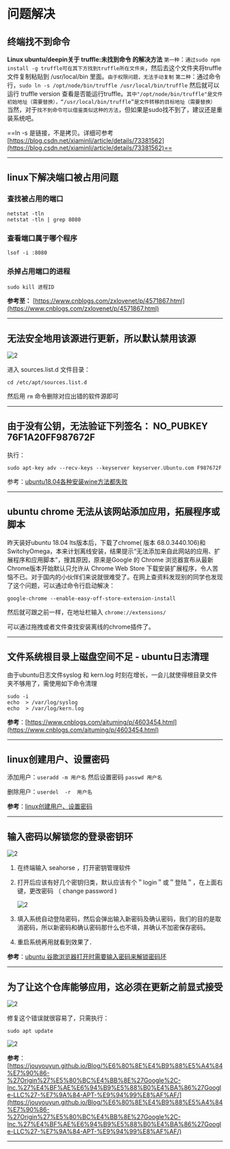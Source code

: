 # 问题解决

## 终端找不到命令

**Linux ubuntu/deepin关于 truffle:未找到命令 的解决方法**
`第一种`：`通过sudo npm install -g truffle可在其下方找到truffle所在文件夹`，然后去这个文件夹将truffle文件复制粘贴到 /usr/local/bin 里面。`由于权限问题，无法手动复制`
`第二种`：通过命令行，`sudo ln -s /opt/node/bin/truffle /usr/local/bin/truffle`
然后就可以运行 truffle version 查看是否能运行truffle。`其中"/opt/node/bin/truffle"是文件初始地址（需要替换），“/usr/local/bin/truffle”是文件转移的目标地址（需要替换）`
当然，对于`找不到命令可以借鉴类似这种的方法`，但如果是sudo找不到了，建议还是重装系统吧。

==ln -s 是链接，不是拷贝。详细可参考 [https://blog.csdn.net/xiaminli/article/details/73381562](https://blog.csdn.net/xiaminli/article/details/73381562)==

---

## linux下解决端口被占用问题

### 查找被占用的端口

```shell
netstat -tln
netstat -tln | grep 8080
```

### 查看端口属于哪个程序

```shell
lsof -i :8080
```

### 杀掉占用端口的进程

```shell
sudo kill 进程ID
```

**参考至：** [https://www.cnblogs.com/zxlovenet/p/4571867.html](https://www.cnblogs.com/zxlovenet/p/4571867.html)

---

## 无法安全地用该源进行更新，所以默认禁用该源

![2](https://img2018.cnblogs.com/blog/1358194/201809/1358194-20180928173035176-1984182824.png)

进入 sources.list.d 文件目录：

```shell
cd /etc/apt/sources.list.d
```

然后用 `rm` 命令删除对应出错的软件源即可

---

## 由于没有公钥，无法验证下列签名： NO_PUBKEY 76F1A20FF987672F

执行：

```shell
sudo apt-key adv --recv-keys --keyserver keyserver.Ubuntu.com F987672F
```

参考：[ubuntu18.04各种安装wine方法都失败](https://ask.csdn.net/questions/718212)

---

## ubuntu chrome 无法从该网站添加应用，拓展程序或脚本

昨天装好ubuntu 18.04 lts版本后，下载了chrome( 版本 68.0.3440.106)和SwitchyOmega，本来计划离线安装，结果提示“无法添加来自此网站的应用、扩展程序和应用脚本”，搜其原因，原来是Google 的 Chrome 浏览器宣布从最新Chrome版本开始默认只允许从 Chrome Web Store 下载安装扩展程序，令人苦恼不已。对于国内的小伙伴们来说就很难受了。在网上查资料发现别的同学也发现了这个问题，可以通过命令行启动解决：

```shell
google-chrome --enable-easy-off-store-extension-install
```

然后就可跟之前一样，在地址栏输入 `chrome://extensions/`

可以通过拖拽或者文件查找安装离线的chrome插件了。

---

## 文件系统根目录上磁盘空间不足 - ubuntu日志清理

由于ubuntu日志文件syslog 和 kern.log 时刻在增长，一会儿就使得根目录文件夹不够用了，需使用如下命令清理

```shell
sudo -i
echo  > /var/log/syslog
echo  > /var/log/kern.log
```

**参考**：[https://www.cnblogs.com/aituming/p/4603454.html](https://www.cnblogs.com/aituming/p/4603454.html)

---

## linux创建用户、设置密码

添加用户：`useradd -m 用户名`  然后设置密码  `passwd 用户名`

删除用户：`userdel  -r  用户名`

**参考**：[linux创建用户、设置密码](https://blog.csdn.net/li_101357/article/details/69367457)

---

## 输入密码以解锁您的登录密钥环

![2](http://ww1.sinaimg.cn/large/006alGmrly1g2ofsu9060j30jt0bsafa.jpg)

1. 在终端输入 seahorse ，打开密钥管理软件

2. 打开后应该有好几个密钥归类，默认应该有个＂login＂或＂登陆＂，在上面右键，更改密码 （ change password )

    ![2](http://ww1.sinaimg.cn/large/006alGmrly1g2ogaqtwerj30k80g9dhx.jpg)

3. 填入系统自动登陆密码，然后会弹出输入新密码及确认密码，我们的目的是取消密码，所以新密码和确认密码那什么也不填，并确认不加密保存密码。

4. 重启系统再用就看到效果了．

**参考**：[ubuntu 谷歌浏览器打开时需要输入密码来解锁密码环](https://www.cnblogs.com/yongpan/p/8479863.html)

---

## 为了让这个仓库能够应用，这必须在更新之前显式接受

![2](http://ww1.sinaimg.cn/large/006alGmrgy1g4ebkn7lbtj313m093wjz.jpg)

修复这个错误就很容易了，只需执行：

`sudo apt update`

![2](http://ww1.sinaimg.cn/large/006alGmrgy1g4eblc3u5aj313u0b4dmv.jpg)

**参考**：[https://jouyouyun.github.io/Blog/%E6%80%8E%E4%B9%88%E5%A4%84%E7%90%86-%27Origin%27%E5%80%BC%E4%BB%8E%27Google%2C-Inc.%27%E4%BF%AE%E6%94%B9%E5%88%B0%E4%BA%86%27Google-LLC%27-%E7%9A%84-APT-%E9%94%99%E8%AF%AF/](https://jouyouyun.github.io/Blog/%E6%80%8E%E4%B9%88%E5%A4%84%E7%90%86-%27Origin%27%E5%80%BC%E4%BB%8E%27Google%2C-Inc.%27%E4%BF%AE%E6%94%B9%E5%88%B0%E4%BA%86%27Google-LLC%27-%E7%9A%84-APT-%E9%94%99%E8%AF%AF/)

---
